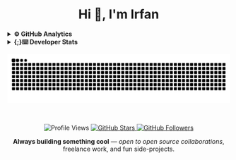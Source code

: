 <h1 align="center">Hi 👋, I'm Irfan</h1>

<details>
  <br>
  <br>
<summary><b>⚙️ GitHub Analytics</b></summary>
<a href="https://github.com/irfan-iiitr">
  <img style="height: 260px; width: 58%;" src="https://raw.githubusercontent.com/irfan-iiitr/irfan-iiitr/main/profile-summary-card-output/github_dark/0-profile-details.svg" alt=" GitHub Profile Details" />
  <img style="height: 210px; width: 38%;" src="https://raw.githubusercontent.com/irfan-iiitr/irfan-iiitr/main/profile-summary-card-output/github_dark/3-stats.svg" alt="irfan-iiitr GitHub Stats" />
</a>
</details> 


<!--START_SECTION:activity-->

<!--END_SECTION:activity-->


<details>
  <summary><b>{;}⌨️ Developer Stats</b></summary><br>

<!--START_SECTION:waka-->
![Code Time](http://img.shields.io/badge/Code%20Time-0%20secs-blue)

![Lines of code](https://img.shields.io/badge/From%20Hello%20World%20I%27ve%20Written-731.6%20thousand%20lines%20of%20code-blue)

**🐱 My GitHub Data** 

> 📦 ? Used in GitHub's Storage 
 > 
> 🏆 446 Contributions in the Year 2025
 > 
> 🚫 Not Opted to Hire
 > 
> 📜 67 Public Repositories 
 > 
> 🔑 0 Private Repositories 
 > 
**I'm a Night 🦉** 

```text
🌞 Morning                98 commits          ███░░░░░░░░░░░░░░░░░░░░░░   13.96 % 
🌆 Daytime                174 commits         ██████░░░░░░░░░░░░░░░░░░░   24.79 % 
🌃 Evening                378 commits         █████████████░░░░░░░░░░░░   53.85 % 
🌙 Night                  52 commits          ██░░░░░░░░░░░░░░░░░░░░░░░   07.41 % 
```
📅 **I'm Most Productive on Monday** 

```text
Monday                   166 commits         ██████░░░░░░░░░░░░░░░░░░░   23.65 % 
Tuesday                  109 commits         ████░░░░░░░░░░░░░░░░░░░░░   15.53 % 
Wednesday                56 commits          ██░░░░░░░░░░░░░░░░░░░░░░░   07.98 % 
Thursday                 73 commits          ███░░░░░░░░░░░░░░░░░░░░░░   10.40 % 
Friday                   108 commits         ████░░░░░░░░░░░░░░░░░░░░░   15.38 % 
Saturday                 120 commits         ████░░░░░░░░░░░░░░░░░░░░░   17.09 % 
Sunday                   70 commits          ██░░░░░░░░░░░░░░░░░░░░░░░   09.97 % 
```


📊 **This Week I Spent My Time On** 

```text
💬 Programming Languages: 
No Activity Tracked This Week

🔥 Editors: 
No Activity Tracked This Week

🐱‍💻 Projects: 
No Activity Tracked This Week

💻 Operating System: 
No Activity Tracked This Week
```

**I Mostly Code in JavaScript** 

```text
JavaScript               30 repos            ██████████████░░░░░░░░░░░   55.56 % 
Python                   7 repos             ███░░░░░░░░░░░░░░░░░░░░░░   12.96 % 
Jupyter Notebook         5 repos             ██░░░░░░░░░░░░░░░░░░░░░░░   09.26 % 
TypeScript               4 repos             ██░░░░░░░░░░░░░░░░░░░░░░░   07.41 % 
HTML                     3 repos             █░░░░░░░░░░░░░░░░░░░░░░░░   05.56 % 
```




 Last Updated on 19/09/2025 18:48:50 UTC
<!--END_SECTION:waka-->

</details>

<p align="center">
  <img src="https://raw.githubusercontent.com/irfan-iiitr/irfan-iiitr/output/github-snake-dark.svg" alt="GitHub Snake Animation" />
</p>

<!--- Footer Stats - Social Media Status and Contact -->
<br>
<p align="center">
  <img src="https://komarev.com/ghpvc/?username=irfan-iiitr&color=green" alt="Profile Views" />
  <a href="https://github.com/irfan-iiitr?tab=stars">
    <img src="https://img.shields.io/github/stars/irfan-iiitr?label=Star%20Gazers&style=social" alt="GitHub Stars" />
  </a>
  <a href="https://github.com/irfan-iiitr">
    <img src="https://img.shields.io/github/followers/irfan-iiitr?style=social" alt="GitHub Followers" />
  </a>
</p>

<p align="center">
  <strong>Always building something cool</strong> — <em>open to open source collaborations</em>, freelance work, and fun side-projects. <br>
</p>


